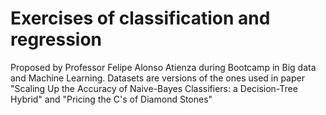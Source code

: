 # Exercises of classification and regression
Proposed by Professor Felipe Alonso Atienza during Bootcamp in Big data and Machine Learning.
Datasets are versions of the ones used in paper "Scaling Up the Accuracy of Naive-Bayes Classifiers: a Decision-Tree Hybrid" and "Pricing the C's of Diamond Stones"
